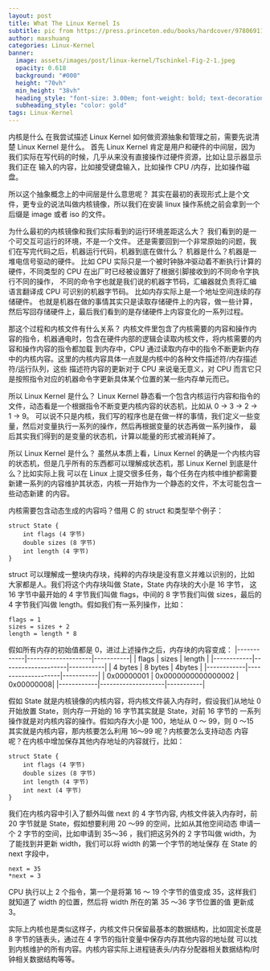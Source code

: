 ```yaml
---
layout: post
title: What The Linux Kernel Is
subtitle: pic from https://press.princeton.edu/books/hardcover/9780691179315/ant-architecture 
author: maxshuang
categories: Linux-Kernel
banner:
  image: assets/images/post/linux-kernel/Tschinkel-Fig-2-1.jpeg 
  opacity: 0.618
  background: "#000"
  height: "70vh"
  min_height: "38vh"
  heading_style: "font-size: 3.00em; font-weight: bold; text-decoration: underline"
  subheading_style: "color: gold"
tags: Linux-Kernel 
---
```


内核是什么
在我尝试描述 Linux Kernel 如何做资源抽象和管理之前，需要先说清楚 Linux Kernel 是什么。
首先 Linux Kernel 肯定是用户和硬件的中间层，因为我们实际在写代码的时候，几乎从来没有直接操作过硬件资源，比如让显示器显示我们正在
输入的内容，比如接受键盘输入，比如操作 CPU /内存，比如操作磁盘。

所以这个抽象概念上的中间层是什么意思呢？
其实在最初的表现形式上是个文件，更专业的说法叫做内核镜像，所以我们在安装 linux 操作系统之前会拿到一个后缀是 image 或者 iso 的文件。

为什么最初的内核镜像和我们实际看到的运行环境差距这么大？
我们看到的是一个可交互可运行的环境，不是一个文件。
还是需要回到一个非常原始的问题，我们在写完代码之后，机器运行代码，机器到底在做什么？
机器是什么？机器是一堆电信号驱动的硬件。
比如 CPU 实际只是一个被时钟脉冲驱动着不断执行计算的硬件，不同类型的 CPU 在出厂时已经被设置好了根据引脚接收到的不同命令字执行不同的操作，
不同的命令字也就是我们说的机器字节码，汇编器就负责将汇编语言翻译成 CPU 可识别的机器字节码。
比如内存实际上是一个地址空间连续的存储硬件。
也就是机器在做的事情其实只是读取存储硬件上的内容，做一些计算，然后写回存储硬件上，最后我们看到的是存储硬件上内容变化的一系列过程。

那这个过程和内核文件有什么关系？
内核文件里包含了内核需要的内容和操作内容的指令，机器通电时，包含在硬件内部的逻辑会读取内核文件，将内核需要的内容和操作内容的指令都加载
到内存中，CPU 通过读取内存中的指令不断更新内存中的内核内容。这里的内核内容具体一点就是内核中的各种文件描述符/内存描述符/运行队列，这些
描述符内容的更新对于 CPU 来说毫无意义，对 CPU 而言它只是按照指令对应的机器命令字更新具体某个位置的某一些内存单元而已。

所以 Linux Kernel 是什么？
Linux Kernel 静态看一个包含内核运行内容和指令的文件，动态看是一个根据指令不断变更内核内容的状态机，比如从 0 -> 3 -> 2 -> 1 -> 9。
可以说不只是内核，我们写的程序也是在做一样的事情，我们定义一些变量，然后对变量执行一系列的操作，然后再根据变量的状态再做一系列操作，
最后其实我们得到的是变量的状态机，计算以能量的形式被消耗掉了。

所以 Linux Kernel 是什么？
虽然从本质上看，Linux Kernel 的确是一个内核内容的状态机，但是几乎所有的东西都可以理解成状态机，那 Linux Kernel 到底是什么？比如实际上我
可以在 Linux 上提交很多任务，每个任务在内核中维护都需要新建一系列的内容维护其状态，内核一开始作为一个静态的文件，不太可能包含一些动态新建
的内容。

内核需要包含动态生成的内容吗？借用 C 的 struct 和类型举个例子：
```
struct State {
    int flags (4 字节)
    double sizes (8 字节)
    int length (4 字节)
}
```
struct 可以理解成一整块内存块，纯粹的内存块是没有意义并难以识别的，比如大家都是人。我们将这个内存块叫做 State，State 内存块的大小是 16 字节，
这 16 字节中最开始的 4 字节我们叫做 flags，中间的 8 字节我们叫做 sizes，最后的 4 字节我们叫做 length。假如我们有一系列操作，比如：
```
flags = 1
sizes = sizes + 2
length = length * 8
```
假如所有内存的初始值都是 0，进过上述操作之后，内存块的内容变成：
|------------|--------------------|-----------|
|   flags    |         sizes      |   length  |
|------------|--------------------|-----------|
| 4 bytes    |         8 bytes    |   4bytes  |
|------------|--------------------|-----------|
| 0x00000001 | 0x0000000000000002 | 0x00000008|
|------------|--------------------|-----------|

假如 State 就是内核镜像的内核内容，将内核文件装入内存时，假设我们从地址 0 开始放置 State，则内存一开始的 16 字节其实就是 State，对前 16 字节的
一系列操作就是对内核内容的操作。假如内存大小是 100，地址从 0 ～ 99，则 0 ～15 其实就是内核内容，那内核要怎么利用 16～99 呢？内核要怎么支持动态
内容呢？在内核中增加保存其他内存地址的内容就行，比如：
```
struct State {
    int flags (4 字节)
    double sizes (8 字节)
    int length (4 字节)
    int next (4 字节)
}
```
我们在内核内容中引入了额外叫做 next 的 4 字节内容, 内核文件装入内存时，前 20 字节就是 State，假如想要利用 20 ～99 的空间，比如从其他空间动态
申请一个 2 字节的空间，比如申请到 35～36 ，我们把这另外的 2 字节叫做 width，为了能找到并更新 width，我们可以将 width 的第一个字节的地址保存
在 State 的 next 字段中，
```
next = 35
*next = 3
```
CPU 执行以上 2 个指令，第一个是将第 16 ～ 19 个字节的值变成 35，这样我们就知道了 width 的位置，然后将 width 所在的第 35 ～36 字节位置的值
更新成 3。

实际上内核也是类似这样子，内核文件只保留最基本的数据结构，比如固定长度是 8 字节的链表头，通过在 4 字节的指针变量中保存内存其他内容的地址就
可以找到内核维护的所有内容。内核内容实际上进程链表头/内存分配器相关数据结构/时钟相关数据结构等等。















